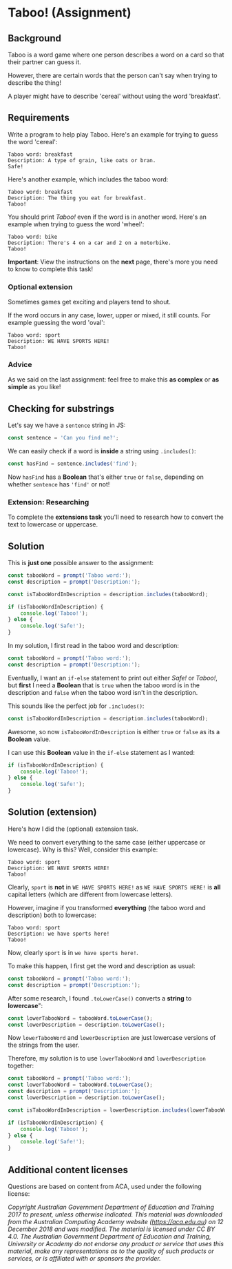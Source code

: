 # Taboo! (Assignment)

## Background
Taboo is a word game where one person describes a word on a card so that their partner can guess it.

However, there are certain words that the person can't say when trying to describe the thing!

A player might have to describe 'cereal' without using the word 'breakfast'.

## Requirements
Write a program to help play Taboo. Here's an example for trying to guess the word 'cereal':

```text
Taboo word: breakfast
Description: A type of grain, like oats or bran.
Safe!
```

Here's another example, which includes the taboo word:

```text
Taboo word: breakfast
Description: The thing you eat for breakfast.
Taboo!
```

You should print *Taboo!* even if the word is in another word. Here's an example when trying to guess the word 'wheel':

```text
Taboo word: bike
Description: There's 4 on a car and 2 on a motorbike.
Taboo!
```

**Important**: View the instructions on the **next** page, there's more you need to know to complete this task!

### Optional extension
Sometimes games get exciting and players tend to shout.

If the word occurs in any case, lower, upper or mixed, it still counts. For example guessing the word 'oval':

```
Taboo word: sport
Description: WE HAVE SPORTS HERE!
Taboo!
```

### Advice
As we said on the last assignment: feel free to make this **as complex** or **as simple** as you like!

## Checking for substrings
Let's say we have a `sentence` string in JS:

```javascript
const sentence = 'Can you find me?';
```

We can easily check if a word is **inside** a string using `.includes()`:

```javascript
const hasFind = sentence.includes('find');
```

Now `hasFind` has a **Boolean** that's either `true` or `false`, depending on whether `sentence` has `'find'` or not!

### Extension: Researching
To complete the **extensions task** you'll need to research how to convert the text to lowercase or uppercase.

## Solution
This is **just one** possible answer to the assignment:
```javascript
const tabooWord = prompt('Taboo word:');
const description = prompt('Description:');

const isTabooWordInDescription = description.includes(tabooWord);

if (isTabooWordInDescription) {
    console.log('Taboo!');
} else {
    console.log('Safe!');
}
```

In my solution, I first read in the taboo word and description:

```javascript
const tabooWord = prompt('Taboo word:');
const description = prompt('Description:');
```

Eventually, I want an `if-else` statement to print out either *Safe!* or *Taboo!*, but **first** I need a **Boolean** that is `true` when the taboo word is in the description and `false` when the taboo word isn't in the description.

This sounds like the perfect job for `.includes()`:

```javascript
const isTabooWordInDescription = description.includes(tabooWord);
```

Awesome, so now `isTabooWordInDescription` is either `true` or `false` as its a **Boolean** value.

I can use this **Boolean** value in the `if-else` statement as I wanted:

```javascript
if (isTabooWordInDescription) {
    console.log('Taboo!');
} else {
    console.log('Safe!');
}
```

## Solution (extension)
Here's how I did the (optional) extension task.

We need to convert everything to the same case (either uppercase or lowercase). Why is this? Well, consider this example:

```
Taboo word: sport
Description: WE HAVE SPORTS HERE!
Taboo!
```

Clearly, `sport` is **not** in `WE HAVE SPORTS HERE!` as `WE HAVE SPORTS HERE!` is **all** capital letters (which are different from lowercase letters).

However, imagine if you transformed **everything** (the taboo word and description) both to lowercase:

```
Taboo word: sport
Description: we have sports here!
Taboo!
```

Now, clearly `sport` is in `we have sports here!`.

To make this happen, I first get the word and description as usual:
```javascript
const tabooWord = prompt('Taboo word:');
const description = prompt('Description:');
```

After some research, I found `.toLowerCase()` converts a **string** to **lowercase**":
```javascript
const lowerTabooWord = tabooWord.toLowerCase();
const lowerDescription = description.toLowerCase();
```

Now `lowerTabooWord` and `lowerDescription` are just lowercase versions of the strings from the user.

Therefore, my solution is to use `lowerTabooWord` and `lowerDescription` together:

```javascript
const tabooWord = prompt('Taboo word:');
const lowerTabooWord = tabooWord.toLowerCase();
const description = prompt('Description:');
const lowerDescription = description.toLowerCase();

const isTabooWordInDescription = lowerDescription.includes(lowerTabooWord);

if (isTabooWordInDescription) {
    console.log('Taboo!');
} else {
    console.log('Safe!');
}
```

## Additional content licenses
Questions are based on content from ACA, used under the following license:

*Copyright Australian Government Department of Education and Training 2017 to present, unless otherwise indicated. This material was downloaded from the Australian Computing Academy website (https://aca.edu.au) on 12 December 2018 and was modified. The material is licensed under CC BY 4.0. The Australian Government Department of Education and Training, University or Academy do not endorse any product or service that uses this material, make any representations as to the quality of such products or services, or is affiliated with or sponsors the provider.*